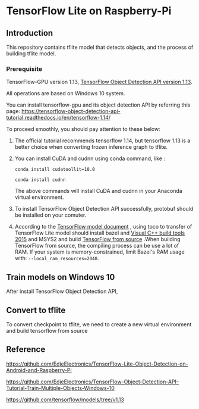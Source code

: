 # TensorFlow Lite on Raspberry-Pi
## Introduction
This repository contains tflite model that detects objects, and the process of building tflite model.
### Prerequisite
TensorFlow-GPU version 1.13, [TensorFlow Object Detection API version 1.13](https://github.com/tensorflow/models/tree/v1.13.0).

All operations are based on Windows 10 system.

You can install tensorflow-gpu and its object detection API by referring this page: 
https://tensorflow-object-detection-api-tutorial.readthedocs.io/en/tensorflow-1.14/

To proceed smoothly, you should pay attention to these below:

1. The official tutorial recommends tensorflow 1.14, but tensorflow 1.13 is a better choice when converting frozen inference 
graph to tflite.
   
2. You can install CuDA and cudnn using conda command, like :

   `conda install cudatoollit=10.0`
   
   `conda install cudnn`

   The above commands will install CuDA and cudnn in your Anaconda virtual environment.

3. To install TensorFlow Object Detection API successfully, protobuf should be installed on your comuter.

4. According to the [TensorFlow model document](https://github.com/tensorflow/models/blob/v1.13.0/research/object_detection/g3doc/running_on_mobile_tensorflowlite.md)
   , using toco to transfer of TensorFlow Lite model should install bazel and [Visual C++ build tools 2015](https://download.microsoft.com/download/5/F/7/5F7ACAEB-8363-451F-9425-68A90F98B238/visualcppbuildtools_full.exe) and MSYS2 and build [TensorFlow from source](https://www.tensorflow.org/install/install_sources)
   .When building TensorFlow from source, the compiling process can be use a lot of RAM. If your system is memory-constrained, limit Bazel's RAM usage with: `--local_ram_resources=2048`.
   
## Train models on Windows 10
After install TensorFlow Object Detection API, 

## Convert to tflite
To convert checkpoint to tflite, we need to create a new virtual environment and build tensorflow from source
## Reference
https://github.com/EdjeElectronics/TensorFlow-Lite-Object-Detection-on-Android-and-Raspberry-Pi

https://github.com/EdjeElectronics/TensorFlow-Object-Detection-API-Tutorial-Train-Multiple-Objects-Windows-10

https://github.com/tensorflow/models/tree/v1.13
   
